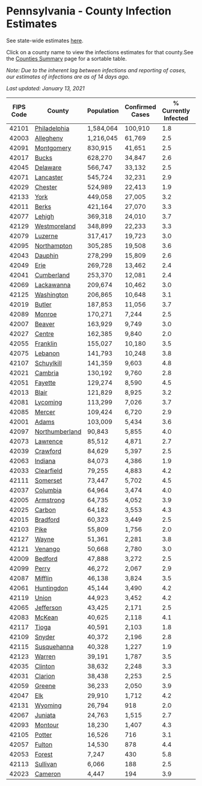 # Pennsylvania - County Infection Estimates

See state-wide estimates [here](/infections/us-pa).

Click on a county name to view the infections estimates for that county.See the [Counties Summary](/infections/summary-counties) page for a sortable table.

*Note: Due to the inherent lag between infections and reporting of cases, our estimates of infections are as of 14 days ago.*

*Last updated: January 13, 2021*

|   FIPS Code |                           County |   Population |   Confirmed Cases |   % Currently Infected |   % Total Infected |
|-------------|----------------------------------|--------------|-------------------|------------------------|--------------------|
|       42101 |     [Philadelphia](philadelphia) |    1,584,064 |           100,910 |                    1.8 |               24.5 |
|       42003 |           [Allegheny](allegheny) |    1,216,045 |            61,769 |                    2.5 |               15.8 |
|       42091 |         [Montgomery](montgomery) |      830,915 |            41,651 |                    2.5 |               18.1 |
|       42017 |                   [Bucks](bucks) |      628,270 |            34,847 |                    2.6 |               19.5 |
|       42045 |             [Delaware](delaware) |      566,747 |            33,132 |                    2.5 |               21.5 |
|       42071 |           [Lancaster](lancaster) |      545,724 |            32,231 |                    2.9 |               19.6 |
|       42029 |               [Chester](chester) |      524,989 |            22,413 |                    1.9 |               14.4 |
|       42133 |                     [York](york) |      449,058 |            27,005 |                    3.2 |               18.7 |
|       42011 |                   [Berks](berks) |      421,164 |            27,070 |                    3.3 |               22.8 |
|       42077 |                 [Lehigh](lehigh) |      369,318 |            24,010 |                    3.7 |               23.7 |
|       42129 |     [Westmoreland](westmoreland) |      348,899 |            22,233 |                    3.3 |               19.6 |
|       42079 |               [Luzerne](luzerne) |      317,417 |            19,723 |                    3.0 |               22.4 |
|       42095 |       [Northampton](northampton) |      305,285 |            19,508 |                    3.6 |               23.0 |
|       42043 |               [Dauphin](dauphin) |      278,299 |            15,809 |                    2.6 |               18.4 |
|       42049 |                     [Erie](erie) |      269,728 |            13,462 |                    2.4 |               15.1 |
|       42041 |         [Cumberland](cumberland) |      253,370 |            12,081 |                    2.4 |               15.0 |
|       42069 |         [Lackawanna](lackawanna) |      209,674 |            10,462 |                    3.0 |               17.4 |
|       42125 |         [Washington](washington) |      206,865 |            10,648 |                    3.1 |               15.6 |
|       42019 |                 [Butler](butler) |      187,853 |            11,056 |                    3.7 |               18.1 |
|       42089 |                 [Monroe](monroe) |      170,271 |             7,244 |                    2.5 |               16.4 |
|       42007 |                 [Beaver](beaver) |      163,929 |             9,749 |                    3.0 |               19.2 |
|       42027 |                 [Centre](centre) |      162,385 |             9,840 |                    2.0 |               18.0 |
|       42055 |             [Franklin](franklin) |      155,027 |            10,180 |                    3.5 |               21.0 |
|       42075 |               [Lebanon](lebanon) |      141,793 |            10,248 |                    3.8 |               24.2 |
|       42107 |         [Schuylkill](schuylkill) |      141,359 |             9,603 |                    4.8 |               21.7 |
|       42021 |               [Cambria](cambria) |      130,192 |             9,760 |                    2.8 |               22.8 |
|       42051 |               [Fayette](fayette) |      129,274 |             8,590 |                    4.5 |               20.5 |
|       42013 |                   [Blair](blair) |      121,829 |             8,925 |                    3.2 |               22.0 |
|       42081 |             [Lycoming](lycoming) |      113,299 |             7,026 |                    3.7 |               19.0 |
|       42085 |                 [Mercer](mercer) |      109,424 |             6,720 |                    2.9 |               18.8 |
|       42001 |                   [Adams](adams) |      103,009 |             5,434 |                    3.6 |               16.5 |
|       42097 | [Northumberland](northumberland) |       90,843 |             5,855 |                    4.0 |               19.7 |
|       42073 |             [Lawrence](lawrence) |       85,512 |             4,871 |                    2.7 |               17.4 |
|       42039 |             [Crawford](crawford) |       84,629 |             5,397 |                    2.5 |               19.5 |
|       42063 |               [Indiana](indiana) |       84,073 |             4,386 |                    1.9 |               16.0 |
|       42033 |         [Clearfield](clearfield) |       79,255 |             4,883 |                    4.2 |               18.6 |
|       42111 |             [Somerset](somerset) |       73,447 |             5,702 |                    4.5 |               23.5 |
|       42037 |             [Columbia](columbia) |       64,964 |             3,474 |                    4.0 |               17.8 |
|       42005 |           [Armstrong](armstrong) |       64,735 |             4,052 |                    3.9 |               19.0 |
|       42025 |                 [Carbon](carbon) |       64,182 |             3,553 |                    4.3 |               17.8 |
|       42015 |             [Bradford](bradford) |       60,323 |             3,449 |                    2.5 |               17.1 |
|       42103 |                     [Pike](pike) |       55,809 |             1,756 |                    2.0 |               13.1 |
|       42127 |                   [Wayne](wayne) |       51,361 |             2,281 |                    3.8 |               14.5 |
|       42121 |               [Venango](venango) |       50,668 |             2,780 |                    3.0 |               16.5 |
|       42009 |               [Bedford](bedford) |       47,888 |             3,272 |                    2.5 |               20.8 |
|       42099 |                   [Perry](perry) |       46,272 |             2,067 |                    2.9 |               13.5 |
|       42087 |               [Mifflin](mifflin) |       46,138 |             3,824 |                    3.5 |               25.4 |
|       42061 |         [Huntingdon](huntingdon) |       45,144 |             3,490 |                    4.2 |               24.1 |
|       42119 |                   [Union](union) |       44,923 |             3,452 |                    4.2 |               23.0 |
|       42065 |           [Jefferson](jefferson) |       43,425 |             2,171 |                    2.5 |               15.2 |
|       42083 |                 [McKean](mckean) |       40,625 |             2,118 |                    4.1 |               15.7 |
|       42117 |                   [Tioga](tioga) |       40,591 |             2,103 |                    1.8 |               15.9 |
|       42109 |                 [Snyder](snyder) |       40,372 |             2,196 |                    2.8 |               16.6 |
|       42115 |       [Susquehanna](susquehanna) |       40,328 |             1,227 |                    1.9 |               10.1 |
|       42123 |                 [Warren](warren) |       39,191 |             1,787 |                    3.5 |               13.9 |
|       42035 |               [Clinton](clinton) |       38,632 |             2,248 |                    3.3 |               17.9 |
|       42031 |               [Clarion](clarion) |       38,438 |             2,253 |                    2.5 |               18.2 |
|       42059 |                 [Greene](greene) |       36,233 |             2,050 |                    3.9 |               17.2 |
|       42047 |                       [Elk](elk) |       29,910 |             1,712 |                    4.2 |               17.2 |
|       42131 |               [Wyoming](wyoming) |       26,794 |               918 |                    2.0 |               10.7 |
|       42067 |               [Juniata](juniata) |       24,763 |             1,515 |                    2.7 |               20.3 |
|       42093 |               [Montour](montour) |       18,230 |             1,407 |                    4.3 |               26.7 |
|       42105 |                 [Potter](potter) |       16,526 |               716 |                    3.1 |               13.2 |
|       42057 |                 [Fulton](fulton) |       14,530 |               878 |                    4.4 |               18.2 |
|       42053 |                 [Forest](forest) |        7,247 |               430 |                    5.8 |               17.6 |
|       42113 |             [Sullivan](sullivan) |        6,066 |               188 |                    2.5 |                9.5 |
|       42023 |               [Cameron](cameron) |        4,447 |               194 |                    3.9 |               13.2 |